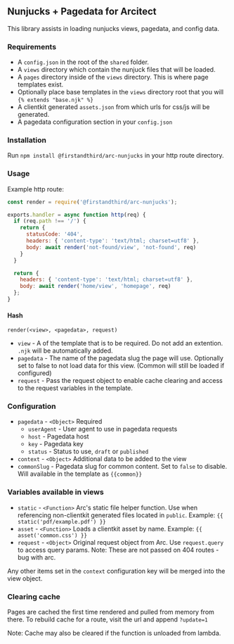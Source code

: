 ## Nunjucks + Pagedata for Arcitect

This library assists in loading nunjucks views, pagedata, and config data.

### Requirements

- A `config.json` in the root of the `shared` folder.
- A `views` directory which contain the nunjuck files that will be loaded.
- A `pages` directory inside of the `views` directory. This is where page templates exist.
- Optionally place base templates in the `views` directory root that you will `{% extends "base.njk" %}`
- A clientkit generated `assets.json` from which urls for css/js will be generated.
- A pagedata configuration section in your `config.json`

### Installation

Run `npm install @firstandthird/arc-nunjucks` in your http route directory.

### Usage

Example http route:

```javascript
const render = require('@firstandthird/arc-nunjucks');

exports.handler = async function http(req) {
  if (req.path !== '/') {
    return {
      statusCode: '404',
      headers: { 'content-type': 'text/html; charset=utf8' },
      body: await render('not-found/view', 'not-found', req)
    }
  }

  return {
    headers: { 'content-type': 'text/html; charset=utf8' },
    body: await render('home/view', 'homepage', req)
  };
}
```

#### Hash

`render(<view>, <pagedata>, request)`

- `view`     - A of the template that is to be required. Do not add an extention. `.njk` will be automatically added.
- `pagedata` - The name of the pagedata slug the page will use. Optionally set to false to not load data for this view. (Common will still be loaded if configured)
- `request`  - Pass the request object to enable cache clearing and access to the request variables in the template.

### Configuration

- `pagedata`    - `<Object>` Required
  - `userAgent` - User agent to use in pagedata requests
  - `host`      - Pagedata host
  - `key`       - Pagedata key
  - `status`    - Status to use, `draft` or `published`
- `context`     - `<Object>` Additional data to be added to the view
- `commonSlug`  - Pagedata slug for common content. Set to `false` to disable. Will available in the template as `{{common}}`

### Variables available in views

- `static`   - `<Function>` Arc's static file helper function. Use when referencing non-clientkit generated files located in `public`. Example: `{{ static('pdf/example.pdf') }}`
- `asset`    - `<Function>` Loads a clientkit asset by name. Example: `{{ asset('common.css') }}`
- `request`  - `<Object>` Original request object from Arc. Use `request.query` to access query params. Note: These are not passed on 404 routes - bug with arc.

Any other items set in the `context` configuration key will be merged into the view object.

### Clearing cache

Pages are cached the first time rendered and pulled from memory from there. To rebuild cache for a route, visit the url and append `?update=1`

Note: Cache may also be cleared if the function is unloaded from lambda.
